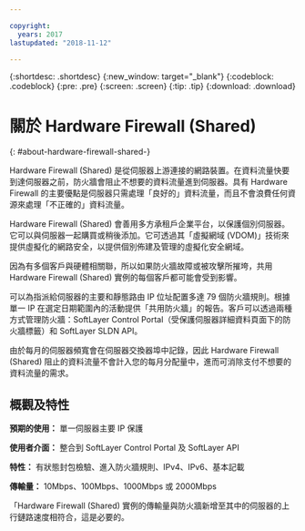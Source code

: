 ```yaml
---

copyright:
  years: 2017
lastupdated: "2018-11-12"

---
```


{:shortdesc: .shortdesc}
{:new_window: target="_blank"}
{:codeblock: .codeblock}
{:pre: .pre}
{:screen: .screen}
{:tip: .tip}
{:download: .download}

# 關於 Hardware Firewall (Shared)
{: #about-hardware-firewall-shared-}

Hardware Firewall (Shared) 是從伺服器上游連接的網路裝置。在資料流量快要到達伺服器之前，防火牆會阻止不想要的資料流量進到伺服器。具有 Hardware Firewall 的主要優點是伺服器只需處理「良好的」資料流量，而且不會浪費任何資源來處理「不正確的」資料流量。 

Hardware Firewall (Shared) 會善用多方承租戶企業平台，以保護個別伺服器。它可以與伺服器一起購買或稍後添加。它可透過其「虛擬網域 (VDOM)」技術來提供虛擬化的網路安全，以提供個別佈建及管理的虛擬化安全網域。  

因為有多個客戶與硬體相關聯，所以如果防火牆故障或被攻擊所摧垮，共用 Hardware Firewall (Shared) 實例的每個客戶都可能會受到影響。 

可以為指派給伺服器的主要和靜態路由 IP 位址配置多達 79 個防火牆規則。根據單一 IP 在選定日期範圍內的活動提供「共用防火牆」的報告。客戶可以透過兩種方式管理防火牆：SoftLayer Control Portal（受保護伺服器詳細資料頁面下的防火牆標籤）和 SoftLayer SLDN API。

由於每月的伺服器頻寬會在伺服器交換器埠中記錄，因此 Hardware Firewall (Shared) 阻止的資料流量不會計入您的每月分配量中，進而可消除支付不想要的資料流量的需求。

## 概觀及特性

**預期的使用：** 單一伺服器主要 IP 保護

**使用者介面：** 整合到 SoftLayer Control Portal 及 SoftLayer API

**特性：** 有狀態封包檢驗、進入防火牆規則、IPv4、IPv6、基本記載

**傳輸量：** 10Mbps、100Mbps、1000Mbps 或 2000Mbps 

「Hardware Firewall (Shared) 實例的傳輸量與防火牆新增至其中的伺服器的上行鏈路速度相符合，這是必要的。
